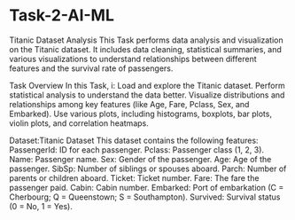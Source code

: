 # Task-2-AI-ML
Titanic Dataset Analysis
This Task performs data analysis and visualization on the Titanic dataset. It includes data cleaning, statistical summaries, and various visualizations to understand relationships between different features and the survival rate of passengers.

Task Overview
In this Task, i:
Load and explore the Titanic dataset.
Perform statistical analysis to understand the data better.
Visualize distributions and relationships among key features (like Age, Fare, Pclass, Sex, and Embarked).
Use various plots, including histograms, boxplots, bar plots, violin plots, and correlation heatmaps.

Dataset:Titanic Dataset 
This dataset contains the following features:
PassengerId: ID for each passenger.
Pclass: Passenger class (1, 2, 3).
Name: Passenger name.
Sex: Gender of the passenger.
Age: Age of the passenger.
SibSp: Number of siblings or spouses aboard.
Parch: Number of parents or children aboard.
Ticket: Ticket number.
Fare: The fare the passenger paid.
Cabin: Cabin number.
Embarked: Port of embarkation (C = Cherbourg; Q = Queenstown; S = Southampton).
Survived: Survival status (0 = No, 1 = Yes). 
